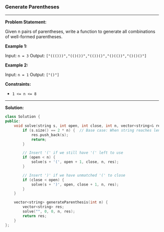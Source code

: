 ### Generate Parentheses

---

**Problem Statement:**

Given n pairs of parentheses, write a function to generate all combinations of well-formed parentheses.

**Example 1:**

Input: `n = 3`
Output: `["((()))","(()())","(())()","()(())","()()()"]`

**Example 2:**

Input: `n = 1`
Output: `["()"]`

**Constraints:**

- `1 <= n <= 8`

---

**Solution:**

```cpp
class Solution {
public:
    void solve(string s, int open, int close, int n, vector<string>& res) {
        if (s.size() == 2 * n) {  // Base case: When string reaches length 2*n
            res.push_back(s);
            return;
        }

        // Insert '(' if we still have '(' left to use
        if (open < n) {
            solve(s + '(', open + 1, close, n, res);
        }

        // Insert ')' if we have unmatched '(' to close
        if (close < open) {
            solve(s + ')', open, close + 1, n, res);
        }
    }

    vector<string> generateParenthesis(int n) {
        vector<string> res;
        solve("", 0, 0, n, res);
        return res;
    }
};
```